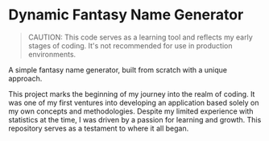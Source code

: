 # Dynamic Fantasy Name Generator

> CAUTION: This code serves as a learning tool and reflects my early stages of coding. It's not recommended for use in production environments.

A simple fantasy name generator, built from scratch with a unique approach.

This project marks the beginning of my journey into the realm of coding. It was one of my first ventures into developing an application based solely on my own concepts and methodologies. Despite my limited experience with statistics at the time, I was driven by a passion for learning and growth. This repository serves as a testament to where it all began.
